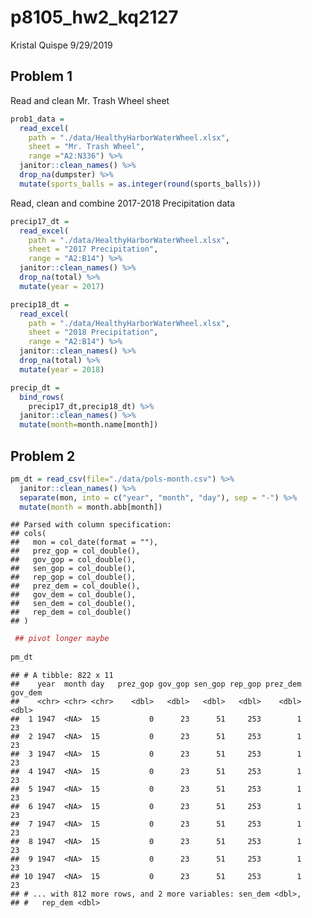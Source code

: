 p8105\_hw2\_kq2127
================
Kristal Quispe
9/29/2019

## Problem 1

Read and clean Mr. Trash Wheel sheet

``` r
prob1_data = 
  read_excel(
    path = "./data/HealthyHarborWaterWheel.xlsx",
    sheet = "Mr. Trash Wheel",
    range ="A2:N336") %>% 
  janitor::clean_names() %>% 
  drop_na(dumpster) %>% 
  mutate(sports_balls = as.integer(round(sports_balls)))
```

Read, clean and combine 2017-2018 Precipitation data

``` r
precip17_dt = 
  read_excel(
    path = "./data/HealthyHarborWaterWheel.xlsx",
    sheet = "2017 Precipitation",
    range = "A2:B14") %>% 
  janitor::clean_names() %>% 
  drop_na(total) %>% 
  mutate(year = 2017)

precip18_dt = 
  read_excel(
    path = "./data/HealthyHarborWaterWheel.xlsx",
    sheet = "2018 Precipitation",
    range = "A2:B14") %>% 
  janitor::clean_names() %>% 
  drop_na(total) %>% 
  mutate(year = 2018)

precip_dt =
  bind_rows(
    precip17_dt,precip18_dt) %>%
  janitor::clean_names() %>% 
  mutate(month=month.name[month])
```

## Problem 2

``` r
pm_dt = read_csv(file="./data/pols-month.csv") %>% 
  janitor::clean_names() %>% 
  separate(mon, into = c("year", "month", "day"), sep = "-") %>% 
  mutate(month = month.abb[month]) 
```

    ## Parsed with column specification:
    ## cols(
    ##   mon = col_date(format = ""),
    ##   prez_gop = col_double(),
    ##   gov_gop = col_double(),
    ##   sen_gop = col_double(),
    ##   rep_gop = col_double(),
    ##   prez_dem = col_double(),
    ##   gov_dem = col_double(),
    ##   sen_dem = col_double(),
    ##   rep_dem = col_double()
    ## )

``` r
 ## pivot longer maybe 
    
pm_dt
```

    ## # A tibble: 822 x 11
    ##    year  month day   prez_gop gov_gop sen_gop rep_gop prez_dem gov_dem
    ##    <chr> <chr> <chr>    <dbl>   <dbl>   <dbl>   <dbl>    <dbl>   <dbl>
    ##  1 1947  <NA>  15           0      23      51     253        1      23
    ##  2 1947  <NA>  15           0      23      51     253        1      23
    ##  3 1947  <NA>  15           0      23      51     253        1      23
    ##  4 1947  <NA>  15           0      23      51     253        1      23
    ##  5 1947  <NA>  15           0      23      51     253        1      23
    ##  6 1947  <NA>  15           0      23      51     253        1      23
    ##  7 1947  <NA>  15           0      23      51     253        1      23
    ##  8 1947  <NA>  15           0      23      51     253        1      23
    ##  9 1947  <NA>  15           0      23      51     253        1      23
    ## 10 1947  <NA>  15           0      23      51     253        1      23
    ## # ... with 812 more rows, and 2 more variables: sen_dem <dbl>,
    ## #   rep_dem <dbl>
